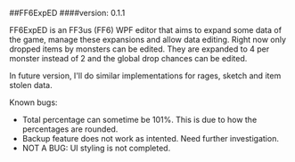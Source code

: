 ##FF6ExpED
####version: 0.1.1


FF6ExpED is an FF3us (FF6) WPF editor that aims to expand some data of the game, manage these expansions and allow data editing.
Right now only dropped items by monsters can be edited. They are expanded to 4 per monster instead of 2 and the global drop chances can be edited.

In future version, I'll do similar implementations for rages, sketch and item stolen data.

Known bugs: 

* Total percentage can sometime be 101%. This is due to how the percentages are rounded.
* Backup feature does not work as intented. Need further investigation.
* NOT A BUG: UI styling is not completed.
